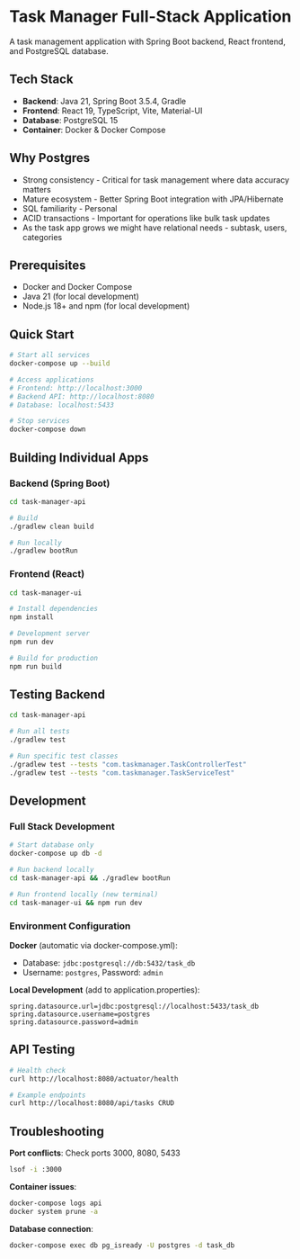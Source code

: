 # Task Manager Full-Stack Application

A task management application with Spring Boot backend, React frontend, and PostgreSQL database.

## Tech Stack

- **Backend**: Java 21, Spring Boot 3.5.4, Gradle
- **Frontend**: React 19, TypeScript, Vite, Material-UI
- **Database**: PostgreSQL 15
- **Container**: Docker & Docker Compose

## Why Postgres
- Strong consistency - Critical for task management where data accuracy matters
- Mature ecosystem - Better Spring Boot integration with JPA/Hibernate
- SQL familiarity - Personal
- ACID transactions - Important for operations like bulk task updates
- As the task app grows we might have relational needs - subtask, users, categories

## Prerequisites

- Docker and Docker Compose
- Java 21 (for local development)
- Node.js 18+ and npm (for local development)

## Quick Start

```bash
# Start all services
docker-compose up --build

# Access applications
# Frontend: http://localhost:3000
# Backend API: http://localhost:8080
# Database: localhost:5433

# Stop services
docker-compose down
```

## Building Individual Apps

### Backend (Spring Boot)
```bash
cd task-manager-api

# Build
./gradlew clean build

# Run locally
./gradlew bootRun
```

### Frontend (React)
```bash
cd task-manager-ui

# Install dependencies
npm install

# Development server
npm run dev

# Build for production
npm run build
```

## Testing Backend

```bash
cd task-manager-api

# Run all tests
./gradlew test

# Run specific test classes
./gradlew test --tests "com.taskmanager.TaskControllerTest"
./gradlew test --tests "com.taskmanager.TaskServiceTest"
```

## Development

### Full Stack Development
```bash
# Start database only
docker-compose up db -d

# Run backend locally
cd task-manager-api && ./gradlew bootRun

# Run frontend locally (new terminal)
cd task-manager-ui && npm run dev
```

### Environment Configuration

**Docker** (automatic via docker-compose.yml):
- Database: `jdbc:postgresql://db:5432/task_db`
- Username: `postgres`, Password: `admin`

**Local Development** (add to application.properties):
```properties
spring.datasource.url=jdbc:postgresql://localhost:5433/task_db
spring.datasource.username=postgres
spring.datasource.password=admin
```

## API Testing

```bash
# Health check
curl http://localhost:8080/actuator/health

# Example endpoints
curl http://localhost:8080/api/tasks CRUD
```

## Troubleshooting

**Port conflicts**: Check ports 3000, 8080, 5433
```bash
lsof -i :3000
```

**Container issues**:
```bash
docker-compose logs api
docker system prune -a
```

**Database connection**:
```bash
docker-compose exec db pg_isready -U postgres -d task_db
```